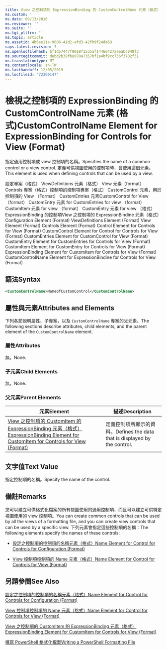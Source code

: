```yaml
---
title: View 之控制項的 ExpressionBinding 的 CustomControlName 元素（格式） |Microsoft Docs
ms.custom: ''
ms.date: 09/13/2016
ms.reviewer: ''
ms.suite: ''
ms.tgt_pltfrm: ''
ms.topic: article
ms.assetid: 4b6ee11e-9086-41d2-afd3-42fb9f24da69
caps.latest.revision: 7
ms.openlocfilehash: bf1d57447f9018f1535af14466427aaeabc048f3
ms.sourcegitcommit: debd2b38fb8070a7357bf1a4bf9cc736f3702f31
ms.translationtype: MT
ms.contentlocale: zh-TW
ms.lasthandoff: 12/05/2019
ms.locfileid: "72369147"
---
```

# <a name="customcontrolname-element-for-expressionbinding-for-controls-for-view-format"></a><span data-ttu-id="f540e-102">檢視之控制項的 ExpressionBinding 的 CustomControlName 元素 (格式)</span><span class="sxs-lookup"><span data-stu-id="f540e-102">CustomControlName Element for ExpressionBinding for Controls for View (Format)</span></span>

<span data-ttu-id="f540e-103">指定通用控制項或 view 控制項的名稱。</span><span class="sxs-lookup"><span data-stu-id="f540e-103">Specifies the name of a common control or a view control.</span></span> <span data-ttu-id="f540e-104">定義可供視圖使用的控制項時，會使用這個元素。</span><span class="sxs-lookup"><span data-stu-id="f540e-104">This element is used when defining controls that can be used by a view.</span></span>

<span data-ttu-id="f540e-105">設定專案（格式） ViewDefinitions 元素（格式） View 元素（format） Controls 專案（格式）控制項的控制項專案（格式） CustomControl 元素，用於控制項的 View （Format） CustomEntries 元素CustomControl for View （format） CustomEntry 元素 for CustomEntries for view （format） CustomItem 元素 for view （format） CustomEntry 元素 for view （格式） ExpressionBinding 的控制項View 之控制項的 ExpressionBindine 元素（格式）</span><span class="sxs-lookup"><span data-stu-id="f540e-105">Configuration Element (Format) ViewDefinitions Element (Format) View Element (Format) Controls Element (Format) Control Element for Controls for View (Format) CustomControl Element for Control for Controls for View (Format) CustomEntries Element for CustomControl for View (Format) CustomEntry Element for CustomEntries for Controls for View (Format) CustomItem Element for CustomEntry for Controls for View (Format) ExpressionBinding Element for CustomItem for Controls for View (Format) CustomControlName Element for ExpressionBindine for Controls for View (Format)</span></span>

## <a name="syntax"></a><span data-ttu-id="f540e-106">語法</span><span class="sxs-lookup"><span data-stu-id="f540e-106">Syntax</span></span>

```xml
<CustomControlName>NameofCustomControl</CustomControlName>
```

## <a name="attributes-and-elements"></a><span data-ttu-id="f540e-107">屬性與元素</span><span class="sxs-lookup"><span data-stu-id="f540e-107">Attributes and Elements</span></span>

<span data-ttu-id="f540e-108">下列各節說明屬性、子專案，以及 `CustomControlName` 專案的父元素。</span><span class="sxs-lookup"><span data-stu-id="f540e-108">The following sections describe attributes, child elements, and the parent element of the `CustomControlName` element.</span></span>

### <a name="attributes"></a><span data-ttu-id="f540e-109">屬性</span><span class="sxs-lookup"><span data-stu-id="f540e-109">Attributes</span></span>

<span data-ttu-id="f540e-110">無。</span><span class="sxs-lookup"><span data-stu-id="f540e-110">None.</span></span>

### <a name="child-elements"></a><span data-ttu-id="f540e-111">子元素</span><span class="sxs-lookup"><span data-stu-id="f540e-111">Child Elements</span></span>

<span data-ttu-id="f540e-112">無。</span><span class="sxs-lookup"><span data-stu-id="f540e-112">None.</span></span>

### <a name="parent-elements"></a><span data-ttu-id="f540e-113">父元素</span><span class="sxs-lookup"><span data-stu-id="f540e-113">Parent Elements</span></span>

|<span data-ttu-id="f540e-114">元素</span><span class="sxs-lookup"><span data-stu-id="f540e-114">Element</span></span>|<span data-ttu-id="f540e-115">描述</span><span class="sxs-lookup"><span data-stu-id="f540e-115">Description</span></span>|
|-------------|-----------------|
|[<span data-ttu-id="f540e-116">View 之控制項的 CustomItem 的 ExpressionBinding 元素（格式）</span><span class="sxs-lookup"><span data-stu-id="f540e-116">ExpressionBinding Element for CustomItem for Controls for View (Format)</span></span>](./expressionbinding-element-for-customitem-for-controls-for-view-format.md)|<span data-ttu-id="f540e-117">定義控制項所顯示的資料。</span><span class="sxs-lookup"><span data-stu-id="f540e-117">Defines the data that is displayed by the control.</span></span>|

## <a name="text-value"></a><span data-ttu-id="f540e-118">文字值</span><span class="sxs-lookup"><span data-stu-id="f540e-118">Text Value</span></span>

<span data-ttu-id="f540e-119">指定控制項的名稱。</span><span class="sxs-lookup"><span data-stu-id="f540e-119">Specify the name of the control.</span></span>

## <a name="remarks"></a><span data-ttu-id="f540e-120">備註</span><span class="sxs-lookup"><span data-stu-id="f540e-120">Remarks</span></span>

<span data-ttu-id="f540e-121">您可以建立可供格式化檔案的所有視圖使用的通用控制項，而且可以建立可供特定視圖使用的 view 控制項。</span><span class="sxs-lookup"><span data-stu-id="f540e-121">You can create common controls that can be used by all the views of a formatting file, and you can create view controls that can be used by a specific view.</span></span> <span data-ttu-id="f540e-122">下列元素會指定這些控制項的名稱：</span><span class="sxs-lookup"><span data-stu-id="f540e-122">The following elements specify the names of these controls:</span></span>

- [<span data-ttu-id="f540e-123">設定之控制項的控制項的名稱元素（格式）</span><span class="sxs-lookup"><span data-stu-id="f540e-123">Name Element for Control for Controls for Configuration (Format)</span></span>](./name-element-for-control-for-controls-for-configuration-format.md)

- [<span data-ttu-id="f540e-124">View 控制項控制項的 Name 元素（格式）</span><span class="sxs-lookup"><span data-stu-id="f540e-124">Name Element for Control for Controls for View (Format)</span></span>](./name-element-for-control-for-controls-for-view-format.md)

## <a name="see-also"></a><span data-ttu-id="f540e-125">另請參閱</span><span class="sxs-lookup"><span data-stu-id="f540e-125">See Also</span></span>

[<span data-ttu-id="f540e-126">設定之控制項的控制項的名稱元素（格式）</span><span class="sxs-lookup"><span data-stu-id="f540e-126">Name Element for Control for Controls for Configuration (Format)</span></span>](./name-element-for-control-for-controls-for-configuration-format.md)

[<span data-ttu-id="f540e-127">View 控制項控制項的 Name 元素（格式）</span><span class="sxs-lookup"><span data-stu-id="f540e-127">Name Element for Control for Controls for View (Format)</span></span>](./name-element-for-control-for-controls-for-view-format.md)

[<span data-ttu-id="f540e-128">View 之控制項的 CustomItem 的 ExpressionBinding 元素（格式）</span><span class="sxs-lookup"><span data-stu-id="f540e-128">ExpressionBinding Element for CustomItem for Controls for View (Format)</span></span>](./expressionbinding-element-for-customitem-for-controls-for-view-format.md)

[<span data-ttu-id="f540e-129">撰寫 PowerShell 格式化檔案</span><span class="sxs-lookup"><span data-stu-id="f540e-129">Writing a PowerShell Formatting File</span></span>](./writing-a-powershell-formatting-file.md)
